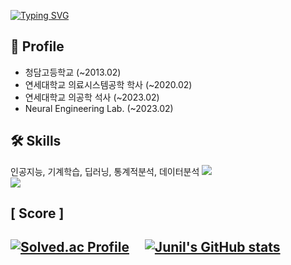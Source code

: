 [![Typing SVG](https://readme-typing-svg.demolab.com?font=Roboto+Slab&weight=600&size=30&pause=2000&color=FFFFFF&center=true&width=435&lines=Welcome+to+Junil's+GitHub!%F0%9F%91%8B)](https://git.io/typing-svg)  
<!-- https://github.com/DenverCoder1/readme-typing-svg -->

## 📃 Profile
- 청담고등학교 (~2013.02)  
- 연세대학교 의료시스템공학 학사 (~2020.02)  
- 연세대학교 의공학 석사 (~2023.02)  
- Neural Engineering Lab. (~2023.02)

## 🛠 Skills
인공지능, 기계학습, 딥러닝, 통계적분석, 데이터분석
<img src="https://img.shields.io/badge/Python-3776AB?style=for-the-badge&logo=Python&logoColor=white">  
![](https://img.shields.io/badge/-Statistical%20analysis-blue?style=for-the-badge&logo=Bookmeter)  

## [ Score ]
[![Solved.ac Profile](http://mazassumnida.wtf/api/v2/generate_badge?boj=hji1014)](https://solved.ac/hji1014/)&nbsp;&nbsp;&nbsp;&nbsp;
[![Junil's GitHub stats](https://github-readme-stats.vercel.app/api?username=hji1014&theme=dark&show_icons=true)](https://github.com/hji1014/github-readme-stats)  
---------------------------------------------------------------------------------------------------------------------------------------------------------------------
<!--
**hji1014/hji1014** is a ✨ _special_ ✨ repository because its `README.md` (this file) appears on your GitHub profile.

Here are some ideas to get you started:

- 🔭 I’m currently working on ...
- 🌱 I’m currently learning ...
- 👯 I’m looking to collaborate on ...
- 🤔 I’m looking for help with ...
- 💬 Ask me about ...
- 📫 How to reach me: ...
- 😄 Pronouns: ...
- ⚡ Fun fact: ...
-->
